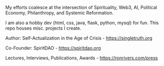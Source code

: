 My efforts coalesce at the intersection of Spirituality, Web3, AI, Political Economy, Philanthropy, and Systemic Reformation.

I am also a hobby dev (html, css, java, flask, python, mysql) for fun.  This repo houses misc. projects I create.

Author: Self-Actualization in the Age of Crisis - https://singletruth.org

Co-Founder: SpiritDAO - https://spiritdao.org 

Lectures, Interviews, Publications, Awards - https://ronrivers.com/press
